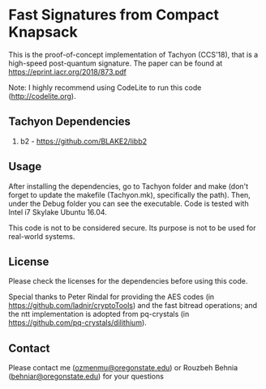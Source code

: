 # Fast Signatures from Compact Knapsack

This is the proof-of-concept implementation of Tachyon (CCS'18), that is a high-speed post-quantum signature. The paper can be found at https://eprint.iacr.org/2018/873.pdf

Note: I highly recommend using CodeLite to run this code (http://codelite.org).

## Tachyon Dependencies

1. b2 - https://github.com/BLAKE2/libb2

## Usage

After installing the dependencies, go to Tachyon folder and make (don't forget to update the makefile (Tachyon.mk), specifically the path). Then, under the Debug folder you can see the executable. Code is tested with Intel i7 Skylake Ubuntu 16.04.

This code is not to be considered secure. Its purpose is not to be used for real-world systems.

## License

Please check the licenses for the dependencies before using this code.

Special thanks to Peter Rindal for providing the AES codes (in https://github.com/ladnir/cryptoTools) and the fast bitread operations; and the ntt implementation is adopted from pq-crystals (in https://github.com/pq-crystals/dilithium).

## Contact

Please contact me (ozmenmu@oregonstate.edu) or Rouzbeh Behnia (behniar@oregonstate.edu) for your questions

